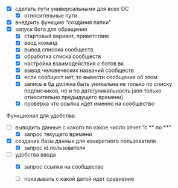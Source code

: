 - [x] сделать пути универсальными для всех OC 
    - [x] относительные пути
- [x] внедрить функцию “создания папки”
- [x] запуск бота для обращения
    - [x] стартовый вариант, приветствие
    - [x] ввод команд
    - [x] вывод списока сообществ
    - [x] обработка списка сообществ
    - [x] настройка взаимодействия с ботов вк
    - [x] вывод человеческих названий сообществ
    - [x] если сообщест нет, то вывести сообщение об этом
    - [x] запись в бд должна быть уникальна не только по списку подписчиков, но и по дате(уникальность json только относительно предыдущего времени)
    - [x] проверка что ссылка идет именно на сообщество
    
Функционал для удобства:
- [ ] выводить данные с какого по какое число отчет “с ** по **”
    - [x] запрос текущего времени
- [x] создание базы данных для конкретного пользователя
    - [x] запрос id пользователя
- [ ] удобства ввода
    - [x] запрос ссылки на сообщество
    - [ ] показывать с какой датой идет сравнение

    